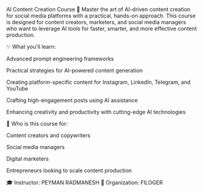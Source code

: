 AI Content Creation Course 🚀
Master the art of AI-driven content creation for social media platforms with a practical, hands-on approach. This course is designed for content creators, marketers, and social media managers who want to leverage AI tools for faster, smarter, and more effective content production.

✨ What you'll learn:

Advanced prompt engineering frameworks 

Practical strategies for AI-powered content generation

Creating platform-specific content for Instagram, LinkedIn, Telegram, and YouTube

Crafting high-engagement posts using AI assistance

Enhancing creativity and productivity with cutting-edge AI technologies

🎯 Who is this course for:

Content creators and copywriters

Social media managers

Digital marketers

Entrepreneurs looking to scale content production

🎓 Instructor: PEYMAN RADMANESH
🏢 Organization: FILOGER

